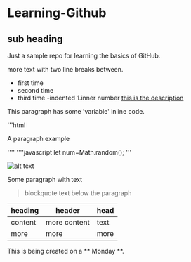 # Learning-Github 
## sub heading
Just a sample repo for learning the basics of GitHub.

more text with two line breaks between.

- first time
- second time
- third time
    -indented
          1.inner number
[this is the description](http://www.github.com)  

This paragraph has some 'variable' inline code.

'''html
<p>A paragraph example</p>
''''
''''javascript
let  num=Math.random();
'''


![alt text](http://picsum.photos/200/200)

Some paragraph with text
>blockquote text below the paragraph

| heading | header | head |
| --- | --- | --- |
| content | more content | text |
| more | more | more |

This is being created on a ** Monday **.
